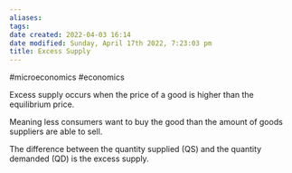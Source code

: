 ```yaml
---
aliases: 
tags: 
date created: 2022-04-03 16:14
date modified: Sunday, April 17th 2022, 7:23:03 pm
title: Excess Supply
---
```


#microeconomics #economics

Excess supply occurs when the price of a good is higher than the equilibrium price.

Meaning less consumers want to buy the good than the amount of goods suppliers are able to sell.

The difference between the quantity supplied (QS) and the quantity demanded (QD) is the excess supply.
